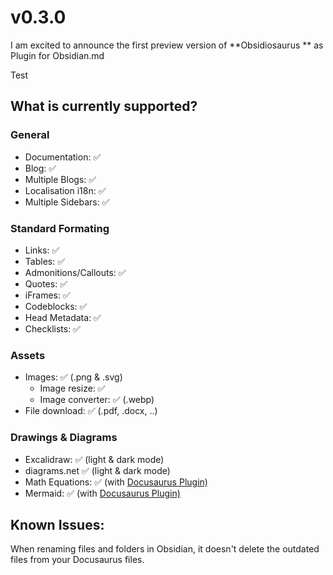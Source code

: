 # v0.3.0

I am excited to announce the first preview version of **Obsidiosaurus ** as Plugin for Obsidian.md

Test
## What is currently supported?

### General
- Documentation: ✅
- Blog: ✅ 
- Multiple Blogs: ✅ 
- Localisation i18n: ✅
- Multiple Sidebars: ✅

### Standard Formating
- Links: ✅
- Tables: ✅
- Admonitions/Callouts: ✅
- Quotes: ✅
- iFrames: ✅
- Codeblocks: ✅
- Head Metadata: ✅
- Checklists: ✅

### Assets
- Images: ✅ (.png & .svg)
  - Image resize: ✅
  - Image converter: ✅ (.webp) 
- File download: ✅ (.pdf, .docx, ..)

### Drawings & Diagrams
- Excalidraw: ✅ (light & dark mode)
- diagrams.net ✅ (light & dark mode)
- Math Equations: ✅ (with [Docusaurus Plugin)](https://docusaurus.io/docs/markdown-features/math-equations#usage)
- Mermaid: ✅ (with [Docusaurus Plugin)](https://docusaurus.io/docs/markdown-features/diagrams#configuration)


## Known Issues:
When renaming files and folders in Obsidian, it doesn't delete the outdated files from your Docusaurus files.

